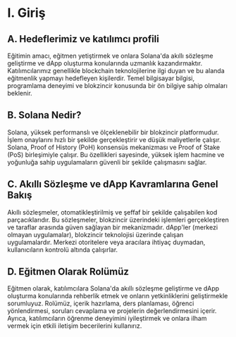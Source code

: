# I. Giriş

## A. Hedeflerimiz ve katılımcı profili

Eğitimin amacı, eğitmen yetiştirmek ve onlara Solana'da akıllı sözleşme geliştirme ve dApp oluşturma konularında uzmanlık kazandırmaktır. Katılımcılarımız genellikle blockchain teknolojilerine ilgi duyan ve bu alanda eğitmenlik yapmayı hedefleyen kişilerdir. Temel bilgisayar bilgisi, programlama deneyimi ve blokzincir konusunda bir ön bilgiye sahip olmaları beklenir.

## B. Solana Nedir?

Solana, yüksek performanslı ve ölçeklenebilir bir blokzincir platformudur. İşlem onaylarını hızlı bir şekilde gerçekleştirir ve düşük maliyetlerle çalışır. Solana, Proof of History (PoH) konsensüs mekanizması ve Proof of Stake (PoS) birleşimiyle çalışır. Bu özellikleri sayesinde, yüksek işlem hacmine ve yoğunluğa sahip uygulamaların güvenli bir şekilde çalışmasını sağlar.

## C. Akıllı Sözleşme ve dApp Kavramlarına Genel Bakış

Akıllı sözleşmeler, otomatikleştirilmiş ve şeffaf bir şekilde çalışabilen kod parçacıklarıdır. Bu sözleşmeler, blokzincir üzerindeki işlemleri gerçekleştiren ve taraflar arasında güven sağlayan bir mekanizmadır. dApp'ler (merkezi olmayan uygulamalar), blokzincir teknolojisi üzerinde çalışan uygulamalardır. Merkezi otoritelere veya aracılara ihtiyaç duymadan, kullanıcıların kontrolü altında çalışırlar.

## D. Eğitmen Olarak Rolümüz

Eğitmen olarak, katılımcılara Solana'da akıllı sözleşme geliştirme ve dApp oluşturma konularında rehberlik etmek ve onların yetkinliklerini geliştirmekle sorumluyuz. Rolümüz, içerik hazırlama, ders planlaması, öğrenci yönlendirmesi, soruları cevaplama ve projelerin değerlendirmesini içerir. Ayrıca, katılımcıların öğrenme deneyimini iyileştirmek ve onlara ilham vermek için etkili iletişim becerilerini kullanırız.

